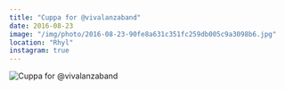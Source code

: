 ```yaml
---
title: "Cuppa for @vivalanzaband"
date: 2016-08-23
image: "/img/photo/2016-08-23-90fe8a631c351fc259db005c9a3098b6.jpg"
location: "Rhyl"
instagram: true
---
```


![Cuppa for @vivalanzaband](/img/photo/2016-08-23-90fe8a631c351fc259db005c9a3098b6.jpg)
